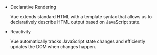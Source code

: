 - Declarative Rendering

  Vue extends standard HTML with a template syntax that allows us to declaratively describe HTML output based on JavaScript state.

- Reactivity

  Vue automatically tracks JavaScript state changes and efficiently updates the DOM when changes happen.


<aside class="notes">
</aside>
